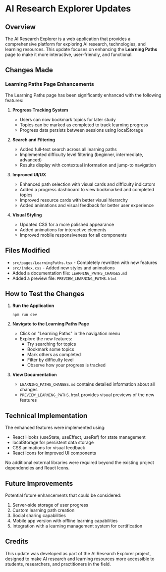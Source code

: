 # AI Research Explorer Updates

## Overview

The AI Research Explorer is a web application that provides a comprehensive platform for exploring AI research, technologies, and learning resources. This update focuses on enhancing the **Learning Paths** page to make it more interactive, user-friendly, and functional.

## Changes Made

### Learning Paths Page Enhancements

The Learning Paths page has been significantly enhanced with the following features:

1. **Progress Tracking System**
   - Users can now bookmark topics for later study
   - Topics can be marked as completed to track learning progress
   - Progress data persists between sessions using localStorage

2. **Search and Filtering**
   - Added full-text search across all learning paths
   - Implemented difficulty level filtering (beginner, intermediate, advanced)
   - Results display with contextual information and jump-to navigation

3. **Improved UI/UX**
   - Enhanced path selection with visual cards and difficulty indicators
   - Added a progress dashboard to view bookmarked and completed topics
   - Improved resource cards with better visual hierarchy
   - Added animations and visual feedback for better user experience

4. **Visual Styling**
   - Updated CSS for a more polished appearance
   - Added animations for interactive elements
   - Improved mobile responsiveness for all components

## Files Modified

- `src/pages/LearningPaths.tsx` - Completely rewritten with new features
- `src/index.css` - Added new styles and animations
- Added a documentation file: `LEARNING_PATHS_CHANGES.md`
- Added a preview file: `PREVIEW_LEARNING_PATHS.html`

## How to Test the Changes

1. **Run the Application**
   ```
   npm run dev
   ```

2. **Navigate to the Learning Paths Page**
   - Click on "Learning Paths" in the navigation menu
   - Explore the new features:
     - Try searching for topics
     - Bookmark some topics
     - Mark others as completed
     - Filter by difficulty level
     - Observe how your progress is tracked

3. **View Documentation**
   - `LEARNING_PATHS_CHANGES.md` contains detailed information about all changes
   - `PREVIEW_LEARNING_PATHS.html` provides visual previews of the new features

## Technical Implementation

The enhanced features were implemented using:

- React Hooks (useState, useEffect, useRef) for state management
- localStorage for persistent data storage
- CSS animations for visual feedback
- React Icons for improved UI components

No additional external libraries were required beyond the existing project dependencies and React Icons.

## Future Improvements

Potential future enhancements that could be considered:

1. Server-side storage of user progress
2. Custom learning path creation
3. Social sharing capabilities
4. Mobile app version with offline learning capabilities
5. Integration with a learning management system for certification

## Credits

This update was developed as part of the AI Research Explorer project, designed to make AI research and learning resources more accessible to students, researchers, and practitioners in the field.
